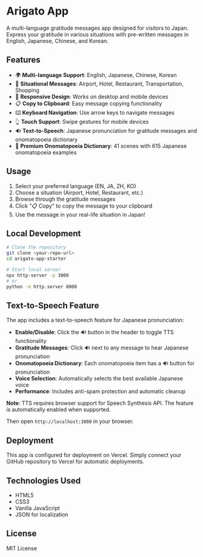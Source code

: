 # Arigato App

A multi-language gratitude messages app designed for visitors to Japan. Express your gratitude in various situations with pre-written messages in English, Japanese, Chinese, and Korean.

## Features

- 🌍 **Multi-language Support**: English, Japanese, Chinese, Korean
- 🎯 **Situational Messages**: Airport, Hotel, Restaurant, Transportation, Shopping
- 📱 **Responsive Design**: Works on desktop and mobile devices
- 📋 **Copy to Clipboard**: Easy message copying functionality
- ⌨️ **Keyboard Navigation**: Use arrow keys to navigate messages
- 👆 **Touch Support**: Swipe gestures for mobile devices
- 🔊 **Text-to-Speech**: Japanese pronunciation for gratitude messages and onomatopoeia dictionary
- 🎵 **Premium Onomatopoeia Dictionary**: 41 scenes with 615 Japanese onomatopoeia examples

## Usage

1. Select your preferred language (EN, JA, ZH, KO)
2. Choose a situation (Airport, Hotel, Restaurant, etc.)
3. Browse through the gratitude messages
4. Click "📋 Copy" to copy the message to your clipboard
5. Use the message in your real-life situation in Japan!

## Local Development

```bash
# Clone the repository
git clone <your-repo-url>
cd arigato-app-starter

# Start local server
npx http-server -p 3000
# or
python -m http.server 8000
```

## Text-to-Speech Feature

The app includes a text-to-speech feature for Japanese pronunciation:

- **Enable/Disable**: Click the 🔊 button in the header to toggle TTS functionality
- **Gratitude Messages**: Click 🔊 next to any message to hear Japanese pronunciation
- **Onomatopoeia Dictionary**: Each onomatopoeia item has a 🔊 button for pronunciation
- **Voice Selection**: Automatically selects the best available Japanese voice
- **Performance**: Includes anti-spam protection and automatic cleanup

**Note**: TTS requires browser support for Speech Synthesis API. The feature is automatically enabled when supported.

Then open `http://localhost:3000` in your browser.

## Deployment

This app is configured for deployment on Vercel. Simply connect your GitHub repository to Vercel for automatic deployments.

## Technologies Used

- HTML5
- CSS3
- Vanilla JavaScript
- JSON for localization

## License

MIT License 